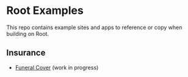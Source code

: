 # Root Examples

This repo contains example sites and apps to reference or copy when building on Root.

## Insurance

- [Funeral Cover](https://github.com/RootBank/examples/blob/master/funeral.html) (work in progress)